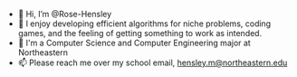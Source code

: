 - 👋 Hi, I’m @Rose-Hensley
- 👀 I enjoy developing efficient algorithms for niche problems, coding games, and the feeling of getting something to work as intended.
- 🌱 I'm a Computer Science and Computer Engineering major at Northeastern
- 📫 Please reach me over my school email, hensley.m@northeastern.edu

<!---
Rose-Hensley/Rose-Hensley is a ✨ special ✨ repository because its `README.md` (this file) appears on your GitHub profile.
You can click the Preview link to take a look at your changes.
--->
